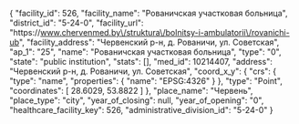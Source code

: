 {
    "facility_id": 526,
    "facility_name": "Рованичская участковая больница",
    "district_id": "5-24-0",
    "facility_url": "https:\/\/www.chervenmed.by\/struktura\/bolnitsy-i-ambulatorii\/rovanichi-ub",
    "facility_address": "Червенский р-н, д. Рованичи, ул. Советская",
    "ap_1": "25",
    "name": "Рованичская участковая больница",
    "type": "0",
    "state": "public institution",
    "stats": [],
    "med_id": 10214407,
    "address": "Червенский р-н, д. Рованичи, ул. Советская",
    "coord_x_y": {
        "crs": {
            "type": "name",
            "properties": {
                "name": "EPSG:4326"
            }
        },
        "type": "Point",
        "coordinates": [
            28.6029,
            53.8822
        ]
    },
    "place_name": "Червень",
    "place_type": "city",
    "year_of_closing": null,
    "year_of_opening": "0",
    "healthcare_facility_key": 526,
    "administrative_division_id": "5-24-0"
}